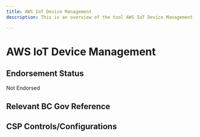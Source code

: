 ```yaml
---
title: AWS IoT Device Management
description: This is an overview of the tool AWS IoT Device Management, and its current status  within BC Gov.

---
```

<!---
Note: this is a generated file.  You should not edit it directly.  Please check https://github.com/bcgov/cloud-pathfinder for details.
-->
# AWS IoT Device Management



## Endorsement Status
Not Endorsed

## Relevant BC Gov Reference


## CSP Controls/Configurations
